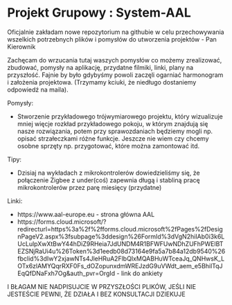 # Projekt Grupowy : System-AAL
Oficjalnie zakładam nowe repozytorium na githubie w celu przechowywania wszelkich potrzebnych plików i pomysłów do utworzenia projektów - Pan Kierownik

Zachęcam do wrzucania tutaj waszych pomysłów co możemy zrealizować, zbudować, pomysły na aplikację, przydatne filmiki, linki, plany na przyszłość. Fajnie by było gdybyśmy powoli zaczęli ogarniać harmonogram i założenia projektowa. (Trzymamy kciuki, że niedługo dostaniemy odpowiedź na maila). 

Pomysły:
* Stworzenie przykładowego trójwymiarowego projektu, który wizualizuje mniej więcje rozkład przykładowego pokoju, w którym znajdują się nasze rozwiązania, potem przy sprawozdaniach będziemy mogli np. opisać strzałeczkami różne funkcje. Jeszcze nie wiem czy chcemy osobne sprzęty np. przygotować, które można zamontować itd.

Tipy:
* Dzisiaj na wykładach z mikrokontrolerów dowiedzieliśmy się, że połączenie Zigbee z under(coś) zapewnia długą i stabliną pracę mikrokontrolerów przez parę miesięcy (przydatne)

Linki:
<ul>
  <li> https://www.aal-europe.eu - strona główna AAL </li>
  <li> https://forms.cloud.microsoft/?redirecturl=https%3a%2f%2fforms.cloud.microsoft%2fPages%2fDesignPageV2.aspx%3fsubpage%3ddesign%26FormId%3dVgN2hiIAb0i3k6LUcLulpXwXtBwY44hDiZ9RHeia7JdUNDM4R1BFWFUwNDhZUFhPWElBTEZSNjRaUi4u%26Token%3d1eedb08d73164e9fa5a7b84a12db9540%26fbclid%3dIwY2xjawNTs4JleHRuA2FlbQIxMQABHuWTceaJq_QNHwsK_LOTx6zlAMYQqrRXF0Fs_dOZopunxdmWREJzdG9uVWdt_aem_e5BhilTqJEqQfDNaFxh7Og&auth_pvr=OrgId - link do ankiety </li>
</ul>

I BŁAGAM NIE NADPISUJCIE W PRZYSZŁOŚCI PLIKÓW, JEŚLI NIE JESTEŚCIE PEWNI, ŻE DZIAŁA I BEZ KONSULTACJI DZIEKUJE
